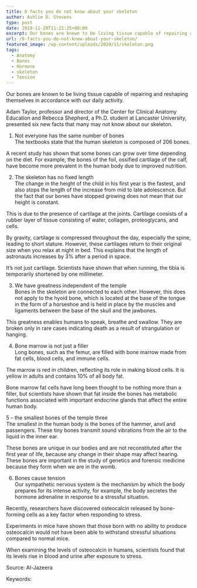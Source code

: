 ```yaml
---
title: 6 facts you do not know about your skeleton
author: Ashlie D. Stevens
type: post
date: 2019-11-20T11:21:25+00:00
excerpt: Our bones are known to be living tissue capable of repairing and reshaping themselves in accordance with our daily activity.
url: /6-facts-you-do-not-know-about-your-skeleton/
featured_image: /wp-content/uploads/2019/11/skeleton.png
tags:
  - Anatomy
  - Bones
  - Hormone
  - skeleton
  - Tension
---
```


Our bones are known to be living tissue capable of repairing and reshaping themselves in accordance with our daily activity.

Adam Taylor, professor and director of the Center for Clinical Anatomy Education and Rebecca Shepherd, a Ph.D. student at Lancaster University, presented six new facts that many may not know about our skeleton.

1. Not everyone has the same number of bones  
   The textbooks state that the human skeleton is composed of 206 bones.

A recent study has shown that some bones can grow over time depending on the diet. For example, the bones of the foil, ossified cartilage of the calf, have become more prevalent in the human body due to improved nutrition.

2. The skeleton has no fixed length  
   The change in the height of the child in his first year is the fastest, and also stops the length of the increase from mid to late adolescence. But the fact that our bones have stopped growing does not mean that our height is constant.

This is due to the presence of cartilage at the joints. Cartilage consists of a rubber layer of tissue consisting of water, collagen, proteoglycans, and cells.

By gravity, cartilage is compressed throughout the day, especially the spine, leading to short stature. However, these cartilages return to their original size when you relax at night in bed. This explains that the length of astronauts increases by 3% after a period in space.

It&#8217;s not just cartilage. Scientists have shown that when running, the tibia is temporarily shortened by one millimeter.

3. We have greatness independent of the temple  
   Bones in the skeleton are connected to each other. However, this does not apply to the hyoid bone, which is located at the base of the tongue in the form of a horseshoe and is held in place by the muscles and ligaments between the base of the skull and the jawbones.

This greatness enables humans to speak, breathe and swallow. They are broken only in rare cases indicating death as a result of strangulation or hanging.

4. Bone marrow is not just a filler  
   Long bones, such as the femur, are filled with bone marrow made from fat cells, blood cells, and immune cells.

The marrow is red in children, reflecting its role in making blood cells. It is yellow in adults and contains 10% of all body fat.

Bone marrow fat cells have long been thought to be nothing more than a filler, but scientists have shown that fat inside the bones has metabolic functions associated with important endocrine glands that affect the entire human body.

5 &#8211; the smallest bones of the temple three  
The smallest in the human body is the bones of the hammer, anvil and passengers. These tiny bones transmit sound vibrations from the air to the liquid in the inner ear.

These bones are unique in our bodies and are not reconstituted after the first year of life, because any change in their shape may affect hearing. These bones are important in the study of genetics and forensic medicine because they form when we are in the womb.

6. Bones cause tension  
   Our sympathetic nervous system is the mechanism by which the body prepares for its intense activity, for example, the body secretes the hormone adrenaline in response to a stressful situation.

Recently, researchers have discovered osteocalcin released by bone-forming cells as a key factor when responding to stress.

Experiments in mice have shown that those born with no ability to produce osteocalcin would not have been able to withstand stressful situations compared to normal mice.

When examining the levels of osteocalcin in humans, scientists found that its levels rise in blood and urine after exposure to stress.

Source: Al-Jazeera

Keywords:
